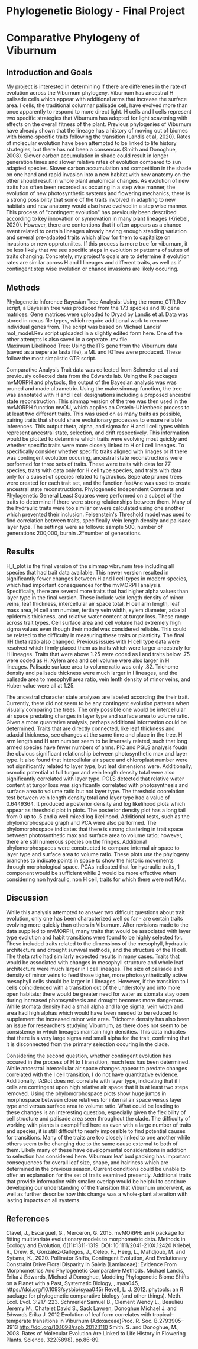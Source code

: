 # Phylogenetic Biology - Final Project

# Comparative Phylogeny of Viburnum

## Introduction and Goals
My project is interested in determining if there are differenes in the rate of evolution across the Viburnum phylogeny. Viburnum has ancestral H palisade cells which appear with additional arms that increase the surface area. I cells, the traditional columnar palisade cell, have evolved more than once apparently to respond to more direct light. H cells and I cells represent two specific strategies that Viburnum has adopted for light scavening with effects on the overall fitness of the plant. Previous phylogenies of Viburnum have already shown that the lineage has a history of moving out of biomes with biome-specific traits following the transition (Landis et al, 2020). Rates of molecular evolution have been attempted to be linked to life history strategies, but there has not been a consensus (Smith and Donoghue, 2008). Slower carbon accumulation in shade could result in longer generation times and slower relative rates of evolution compared to sun adapted species. Slower carbon accumulation and competition in the shade on one hand and rapid invasion into a new habitat with new anatomy on the other should result in whole plant anatomical changes. As evolution of new traits has often been recorded as occuring in a step wise manner, the evolution of new photosynthetic systems and flowering mechanics, there is a strong possibility that some of the traits involved in adapting to new habitats and new anatomy would also have evolved in a step wise manner. This process of "contingent evolution" has previously been described according to key innovation or synnovation in many plant lineages (Kriebel, 2020). However, there are contentions that it often appears as a chance event related to certain lineages already having enough standing variation and several pre-adapted traits which allow for them to capitalize on invasions or new opprotuniites. If this process is more true for viburnum, it be less likely that we see specific steps in evolution or patterns of suites of traits changing. Concretely, my project's goals are to determine if evolution rates are similar across H and I lineages and different traits, as well as if contingent step wise evolution or chance invasions are likely occuring.

## Methods
Phylogenetic Inference
Bayesian Tree Analysis: Using the mcmc_GTR.Rev script, a Bayesian tree was produced from the 173 species and 10 gene matrices. Gene matrices were uploaded to Dryad by Landis et al. Data was stored in nexus file types, which require additional work to remove individual genes from. The script was based on Michael Landis' mol_model.Rev script uploaded in a slightly edited form here. One of the other attempts is also saved in a seperate .rev file.  
Maximum Likelihood Tree: Using the ITS gene from the Viburnum data (saved as a seperate fasta file), a ML and IQTree were produced. These follow the most simplistic GTR script.

Comparative Analysis
Trait data was collected from Schmeler et al and previously collected data from the Edwards lab. 
Using the R packages mvMORPH and phytools, the output of the Bayesian analysis was was pruned and made ultrametric. Using the make.simmap function, the tree was annotated with H and I cell designations including a proposed ancestral state reconstruction. This simmap version of the tree was then used in the mvMORPH function mvOU, which applies an Orstein-Uhlenbeck process to at least two different traits. This was used on as many traits as possible, pairing traits that should share evolutionary processes to ensure reliable inferences. This output theta, alpha, and sigma for H and I cell types which represent ancestral state, selection, and drift respectively. This information would be plotted to determine which traits were evolving most quickly and whether specific traits were more closely linked to H or I cell lineages.
To specifically consider whether specific traits aligned with linages or if there was contingent evolution occuring, ancestral state reconstructions were performed for three sets of traits. These were traits with data for 77 species, traits with data only for H cell type species, and traits with data only for a subset of species related to hydraulics. Seperate pruned trees were created for each trait set, and the function fastAnc was used to create ancestral state reconstructions. 
Phylogenetic Independent Contrasts and Phylogenetic General Least Squares were performed on a subset of the traits to determine if there were strong relationships between them. Many of the hydraulic traits were too similar or were calculated using one another which prevented their inclusion.
Felsenstein's Threshold model was used to find correlation between traits, specifically Vein length density and palisade layer type. The settings were as follows: sample 500, number of generations 200,000, burnin .2*number of generations. 

## Results
H_I_plot is the final version of the simmap vibrunum tree including all species that had trait data available. This newer version resulted in significantly fewer changes between H and I cell types in modern species, which had important consequences for the mvMORPH analysis. Specifically, there are several more traits that had higher alpha values than layer type in the final version. These include vein length density of minor veins, leaf thickness, intercellular air space total, H cell arm length, leaf mass area, H cell arm number, tertiary vein width, xylem diameter, adaxial epidermis thickness, and relative water content at turgor loss. These range across trait types. Cell surface area and cell volume had extremely high sigma values even though their model was considered reliable. This could be related to the difficulty in measuring these traits or plasticity.
The final I/H theta ratio also changed. Previous issues with H cell type data were resolved which firmly placed them as traits which were larger ancestraly for H lineages. Traits that were above 1.25 were coded as I and traits below .75 were coded as H. Xylem area and cell volume were also larger in H lineages. Palisade surface area to volume ratio was only .82. Trichome density and palisade thickness were much larger in I lineages, and the palisade area to mesophyll area ratio, vein lenth density of minor veins, and Huber value were all at 1.25. 

The ancestral character state analyses are labeled according the their trait. Currently, there did not seem to be any contingent evolution patterns when visually comparing the trees. The only possible one would be intercellular air space predating changes in layer type and surface area to volume ratio. Given a more quantative analysis, perhaps additional information could be determined. Traits that are directly connected, like leaf thickness and adaxial thickness, see changes at the same time and place in the tree. H arm length and H arm number seem to be inversely related, such that long armed species have fewer numbers of arms.
PIC and PGLS analysis foudn the obvious significant relationship between photosynthetic max and layer type. It also found that intercellular air space and chloroplast number were not significantly related to layer type, but leaf dimensions were. Additionally, osmotic potential at full turgor and vein length density total were also significantly correlated with layer type. PGLS detected that relative water content at turgor loss was significantly correlated with photosynthesis and surface area to volume ratio but not layer type. 
The threshold coorelation test between vein length density total and layer type had a value of 0.6449364. It produced a posterior density and log likelihood plots which appear as threshold plot in plots. The posterior density plot has a long tail from 0 up to .5 and a well mixed log likelihood.
Additional tests, such as the phylomorphospace graph and PCA were also performed. The phylomorphospace indicates that there is strong clustering in trait space between photosynthetic max and surface area to volume ratio; however, there are still numerous species on the fringes. Additional phylomorphospaces were constructed to compare internal air space to layer type and surface area to volume ratio. These plots use the phylogeny branches to indicate points in space to show the historic movements through morphological space. PCAs indicated that for hydraulic traits, 1 component would be sufficient while 2 would be more effective when considering non hydraulic, non H cell, traits for which there were not NAs. 

## Discussion
While this analysis attempted to answer two difficult questions about trait evolution, only one has been characterized well so far - are certain traits evolving more quickly than others in Viburnum. After revisions made to the data supplied to mvMORPH, many traits that would be associated with layer type evolution and habit transitions were found to be highly selected for. These included traits related to the dimensions of the mesophyll, hydraulic architecture and drought survival methods, and the structure of the H cell. The theta ratio had similarly expected results in many cases. Traits that would be associated with changes in mesophyll structure and whole leaf architecture were much larger in I cell lineages. The size of palisade and density of minor veins to feed those tigher, more photosynthetically active mesophyll cells should be larger in I lineages. However, if the transition to I cells coincidenced with a transition out of the understory and into more open habitats; there would be greater need for water as stomata stay open during increased photosynthesis and drought becomes more dangerous. While stomata density had a small alpha and large sigma, vein width and area had high alphas which would have been needed to be reduced to supplement the increased minor vein area. 
Trichome density has also been an issue for researchers studying Viburnum, as there does not seem to be consistency in which lineages maintain high densities. This data indicates that there is a very large sigma and small alpha for the trait, confirming that it is disconnected from the primary selection occuring in the clade.

Considering the second question, whether contingent evolution has occured in the process of H to I transition, much less has been determined. While ancestral intercellular air space changes appear to predate changes correlated with the I cell transition, I do not have quantitative evidence. Additionally, IAStot does not correlate with layer type, indicating that if I cells are contingent upon high relative air space that it is at least two steps removed. Using the phylomorphospace plots show huge jumps in morphospace between close relatives for internal air space versus layer type and versus surface area to volume ratio. What could be leading to these changes is an interesting question, especially given the flexibility of cell structure and palisade area seen throughout the clade. The difficulty of working with plants is exemplified here as even with a large number of traits and species, it is still difficult to nearly impossible to find potential causes for transitions. Many of the traits are too closely linked to one another while others seem to be changing due to the same cause external to both of them. Likely many of these have developmental considerations in addition to selection has considered here. Viburnum leaf bud packing has important consequences for overall leaf size, shape, and hairiness which are determined in the previous season. Current conditions could be unable to offer an explanation for the set of traits examined presently. Additional traits that provide information with smaller overlap would be helpful to continue developing our understanding of the transition that Viburnum underwent, as well as further describe how this change was a whole-plant alteration with lasting impacts on all systems.


## References
Clavel, J., Escarguel, G., Merceron, G. 2015. mvMORPH: an R package for fitting multivariate evolutionary models to morphometric data. Methods in Ecology and Evolution, 6(11):1311-1319. DOI: 10.1111/2041-210X.12420
Kriebel, R., Drew, B., González‐Gallegos, J., Celep, F., Heeg, L., Mahdjoub, M. and Sytsma, K., 2020. Pollinator Shifts, Contingent Evolution, And Evolutionary Constraint Drive Floral Disparity In Salvia (Lamiaceae): Evidence From Morphometrics And Phylogenetic Comparative Methods.
Michael Landis, Erika J Edwards, Michael J Donoghue, Modeling Phylogenetic Biome Shifts on a Planet with a Past, Systematic Biology, , syaa045, https://doi.org/10.1093/sysbio/syaa045\ 
Revell, L. J. 2012. phytools: an R package for phylogenetic comparative biology (and other things). Meth. Ecol. Evol. 3:217–223. 
Schmerler Samuel B., Clement Wendy L., Beaulieu Jeremy M., Chatelet David S., Sack Lawren, Donoghue Michael J. and Edwards Erika J. 2012 Evolution of leaf form correlates with tropical–temperate transitions in Viburnum (Adoxaceae)Proc. R. Soc. B.2793905–3913 http://doi.org/10.1098/rspb.2012.1110
Smith, S. and Donoghue, M., 2008. Rates of Molecular Evolution Are Linked to Life History in Flowering Plants. Science, 322(5898), pp.86-89.
